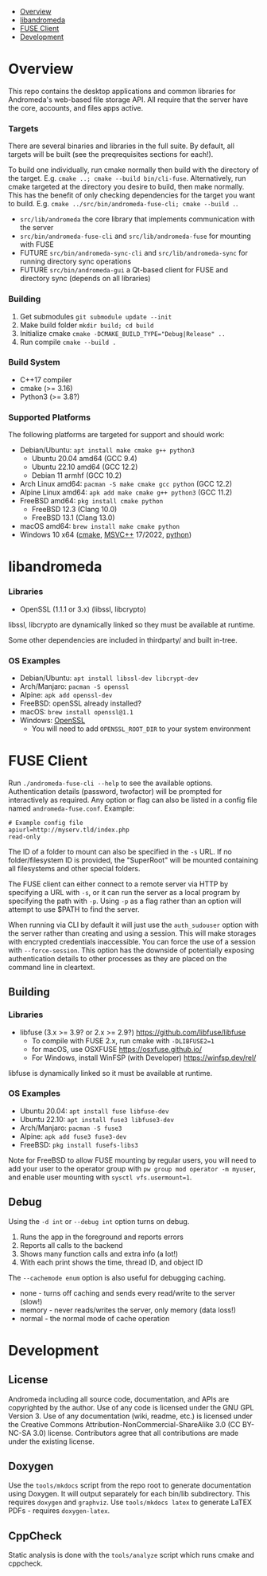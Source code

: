 
* [Overview](#overview)
* [libandromeda](#libandromeda)
* [FUSE Client](#fuse-client)
* [Development](#development)

# Overview

This repo contains the desktop applications and common libraries for Andromeda's web-based file storage API.  All require that the server have the core, accounts, and files apps active.  

### Targets

There are several binaries and libraries in the full suite.  By default, all targets will be built (see the preqrequisites sections for each!).  

To build one individually, run cmake normally then build with the directory of the target.  E.g. `cmake ..; cmake --build bin/cli-fuse`.  Alternatively, run cmake targeted at the directory you desire to build, then make normally.  This has the benefit of only checking dependencies for the target you want to build.  E.g. `cmake ../src/bin/andromeda-fuse-cli; cmake --build .`.

- `src/lib/andromeda` the core library that implements communication with the server
- `src/bin/andromeda-fuse-cli` and `src/lib/andromeda-fuse` for mounting with FUSE
- FUTURE `src/bin/andromeda-sync-cli` and `src/lib/andromeda-sync` for running directory sync operations
- FUTURE `src/bin/andromeda-gui` a Qt-based client for FUSE and directory sync (depends on all libraries)

### Building

1. Get submodules `git submodule update --init`
2. Make build folder `mkdir build; cd build`
3. Initialize cmake `cmake -DCMAKE_BUILD_TYPE="Debug|Release" ..`
4. Run compile `cmake --build .`

### Build System

- C++17 compiler
- cmake (>= 3.16)
- Python3 (>= 3.8?)

### Supported Platforms

The following platforms are targeted for support and should work:
- Debian/Ubuntu: `apt install make cmake g++ python3`
  - Ubuntu 20.04 amd64 (GCC 9.4)
  - Ubuntu 22.10 amd64 (GCC 12.2)
  - Debian 11 armhf (GCC 10.2)
- Arch Linux amd64: `pacman -S make cmake gcc python` (GCC 12.2)
- Alpine Linux amd64: `apk add make cmake g++ python3` (GCC 11.2)
- FreeBSD amd64: `pkg install cmake python`
  - FreeBSD 12.3 (Clang 10.0)
  - FreeBSD 13.1 (Clang 13.0)
- macOS amd64: `brew install make cmake python`
- Windows 10 x64 ([cmake](https://github.com/Kitware/CMake/releases/), [MSVC++](https://visualstudio.microsoft.com/downloads/) 17/2022, [python](https://www.python.org/downloads/windows/))


# libandromeda

### Libraries

- OpenSSL (1.1.1 or 3.x) (libssl, libcrypto)

libssl, libcrypto are dynamically linked so they must be available at runtime.

Some other dependencies are included in thirdparty/ and built in-tree.

### OS Examples

- Debian/Ubuntu: `apt install libssl-dev libcrypt-dev` 
- Arch/Manjaro: `pacman -S openssl`
- Alpine: `apk add openssl-dev`
- FreeBSD: openSSL already installed?
- macOS: `brew install openssl@1.1`
- Windows: [OpenSSL](https://slproweb.com/products/Win32OpenSSL.html)
  - You will need to add `OPENSSL_ROOT_DIR` to your system environment


# FUSE Client

Run `./andromeda-fuse-cli --help` to see the available options.
Authentication details (password, twofactor) will be prompted for interactively as required.
Any option or flag can also be listed in a config file named `andromeda-fuse.conf`. 
Example:
```
# Example config file
apiurl=http://myserv.tld/index.php
read-only
```

The ID of a folder to mount can also be specified in the `-s` URL.
If no folder/filesystem ID is provided, the "SuperRoot" will be mounted
containing all filesystems and other special folders.

The FUSE client can either connect to a remote server via HTTP by specifying a URL with `-s`,
or it can run the server as a local program by specifying the path with `-p`.  Using `-p` as a 
flag rather than an option will attempt to use $PATH to find the server.

When running via CLI by default it will just use the `auth_sudouser` option with the server
rather than creating and using a session.  This will make storages with encrypted credentials
inaccessible.  You can force the use of a session with `--force-session`.  This option has the
downside of potentially exposing authentication details to other processes as they are placed
on the command line in cleartext.

## Building

### Libraries

- libfuse (3.x >= 3.9? or 2.x >= 2.9?) https://github.com/libfuse/libfuse
    - To compile with FUSE 2.x, run cmake with `-DLIBFUSE2=1`
    - for macOS, use OSXFUSE https://osxfuse.github.io/
    - For Windows, install WinFSP (with Developer) https://winfsp.dev/rel/

libfuse is dynamically linked so it must be available at runtime.

### OS Examples

- Ubuntu 20.04: `apt install fuse libfuse-dev`
- Ubuntu 22.10: `apt install fuse3 libfuse3-dev`
- Arch/Manjaro: `pacman -S fuse3`
- Alpine: `apk add fuse3 fuse3-dev`
- FreeBSD: `pkg install fusefs-libs3`

Note for FreeBSD to allow FUSE mounting by regular users, you will need to add your user to the operator group with `pw group mod operator -m myuser`, and enable user mounting with `sysctl vfs.usermount=1`.  

## Debug

Using the `-d int` or `--debug int` option turns on debug.

1. Runs the app in the foreground and reports errors
2. Reports all calls to the backend
3. Shows many function calls and extra info (a lot!)
4. With each print shows the time, thread ID, and object ID

The `--cachemode enum` option is also useful for debugging caching.

- none - turns off caching and sends every read/write to the server (slow!)
- memory - never reads/writes the server, only memory (data loss!)
- normal - the normal mode of cache operation


# Development

## License

Andromeda including all source code, documentation, and APIs are copyrighted by the author.  Use of any code is licensed under the GNU GPL Version 3.  Use of any documentation (wiki, readme, etc.) is licensed under the Creative Commons Attribution-NonCommercial-ShareAlike 3.0 (CC BY-NC-SA 3.0) license.  Contributors agree that all contributions are made under the existing license.

## Doxygen

Use the `tools/mkdocs` script from the repo root to generate documentation using Doxygen.  It will output separately for each bin/lib subdirectory.  This requires `doxygen` and `graphviz`.  Use `tools/mkdocs latex` to generate LaTEX PDFs - requires `doxygen-latex`.  

## CppCheck

Static analysis is done with the `tools/analyze` script which runs cmake and cppcheck.
